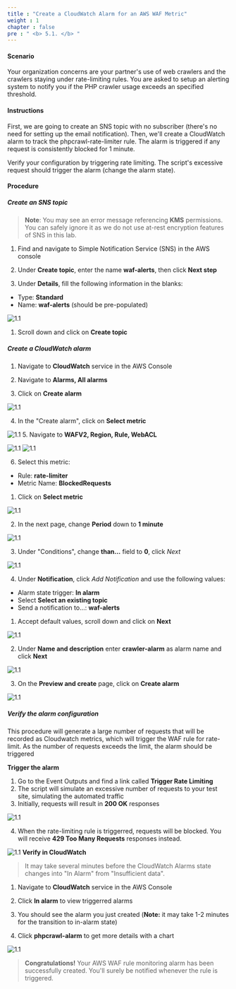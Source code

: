 ```yaml
---
title : "Create a CloudWatch Alarm for an AWS WAF Metric"
weight : 1
chapter : false
pre : " <b> 5.1. </b> "
---
```


#### Scenario

Your organization concerns are your partner's use of web crawlers and the crawlers staying under rate-limiting rules. You are asked to setup an alerting system to notify you if the PHP crawler usage exceeds an specified threshold.

#### Instructions

First, we are going to create an SNS topic with no subscriber (there's no need for setting up the email notification). Then, we'll create a CloudWatch alarm to track the phpcrawl-rate-limiter rule. The alarm is triggered if any request is consistently blocked for 1 minute.

Verify your configuration by triggering rate limiting. The script's excessive request should trigger the alarm (change the alarm state).

#### Procedure
##### Create an SNS topic
> **Note**: You may see an error message referencing **KMS** permissions. You can safely ignore it as we do not use at-rest encryption features of SNS in this lab.

1. Find and navigate to Simple Notification Service (SNS) in the AWS console

2. Under **Create topic**, enter the name **waf-alerts**, then click **Next step**

3. Under **Details**, fill the following information in the blanks:
- Type: **Standard**
- Name: **waf-alerts** (should be pre-populated) 

![1.1](/images/5/1/s3.png)

1. Scroll down and click on **Create topic**

##### Create a CloudWatch alarm

1. Navigate to **CloudWatch** service in the AWS Console

2. Navigate to **Alarms, All alarms**

3. Click on **Create alarm**

![1.1](/images/5/1/alarm_s3.png)

4. In the "Create alarm", click on **Select metric**

![1.1](/images/5/1/alarm_s4.png)
5. Navigate to **WAFV2, Region, Rule, WebACL**

![1.1](/images/5/1/alarm_s5a.png)
![1.1](/images/5/1/alarm_s5b.png)

6. Select this metric:
- Rule: **rate-limiter**
- Metric Name: **BlockedRequests**

1. Click on **Select metric**

![1.1](/images/5/1/select_metric.png)

2. In the next page, change **Period** down to **1 minute**

![1.1](/images/5/1/metric_s2.png)

3. Under "Conditions", change **than...** field to **0**, click *Next*

![1.1](/images/5/1/metric_s3.png)

4. Under **Notification**, click *Add Notification* and use the following values:
- Alarm state trigger: **In alarm**
- Select **Select an existing topic**
- Send a notification to...: **waf-alerts**

1. Accept default values, scroll down and click on **Next**

![1.1](/images/5/1/accept.png)

2. Under **Name and description** enter **crawler-alarm** as alarm name and click **Next**

![1.1](/images/5/1/accept_s2.png)

3. On the **Preview and create** page, click on **Create alarm**

![1.1](/images/5/1/accept_s3.png)

##### Verify the alarm configuration

This procedure will generate a large number of requests that will be recorded as Cloudwatch metrics, which will trigger the WAF rule for rate-limit. As the number of requests exceeds the limit, the alarm should be triggered

**Trigger the alarm**

1. Go to the Event Outputs and find a link called **Trigger Rate Limiting**
2. The script will simulate an excessive number of requests to your test site, simulating the automated traffic
3. Initially, requests will result in **200 OK** responses 

![1.1](/images/5/1/final_s3.png)

4. When the rate-limiting rule is triggerred, requests will be blocked. You will receive **429 Too Many Requests** responses instead.

![1.1](/images/5/1/final_s4.png)
**Verify in CloudWatch**

> It may take several minutes before the CloudWatch Alarms state changes into "In Alarm" from "Insufficient data".

1. Navigate to **CloudWatch** service in the AWS Console
2. Click **In alarm** to view triggerred alarms
3. You should see the alarm you just created (**Note:** it may take 1-2 minutes for the transition to in-alarm state)

4. Click **phpcrawl-alarm** to get more details with a chart


![1.1](/images/5/1/final.png)

> **Congratulations!** Your AWS WAF rule monitoring alarm has been successfully created. You'll surely be notified whenever the rule is triggered.